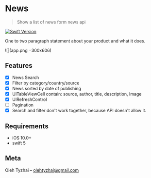 # News
> Show a list of news form news api

[![Swift Version][swift-image]][swift-url]

One to two paragraph statement about your product and what it does.

![](app.png =300x606)

## Features

- [x] News Search
- [x] Filter by category/country/source
- [x] News sorted by date of publishing
- [x] UITableViewCell contain: source, author, title, description, Image
- [x] UIRefreshControl
- [ ] Pagination
- [x] Search and filter don't work together, because API doesn't allow it.

## Requirements

- iOS 10.0+
- swift 5

## Meta

Oleh Tyzhai – olehtyzhai@gmail.com

[swift-image]:https://img.shields.io/badge/swift-5.0-orange.svg
[swift-url]: https://swift.org/

